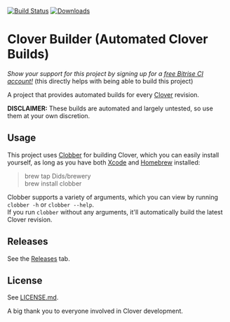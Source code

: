 [![Build Status](https://app.bitrise.io/app/d99a8cc679de9944/status.svg?token=4iYU6RsLSXBRMno3j3GnJg&branch=master)](https://app.bitrise.io/app/d99a8cc679de9944)
[![Downloads](https://img.shields.io/github/downloads/Dids/clover-builder/total.svg)](https://github.com/Dids/clover-builder/releases)

# Clover Builder (Automated Clover Builds)

*Show your support for this project by signing up for a [free Bitrise CI account!](https://app.bitrise.io?referrer=02c20c56fa07adcb)* (this directly helps with being able to build this project)

A project that provides automated builds for every [Clover](https://clover-wiki.zetam.org) revision.

**DISCLAIMER:** These builds are automated and largely untested, so use them at your own discretion.

## Usage

This project uses [Clobber](https://github.com/Dids/clobber) for building Clover, which you can easily install yourself, as long as you have both [Xcode](https://developer.apple.com/xcode/) and [Homebrew](https://brew.sh/) installed:

> brew tap Dids/brewery  
> brew install clobber  

Clobber supports a variety of arguments, which you can view by running `clobber -h` or `clobber --help`.  
If you run `clobber` without any arguments, it'll automatically build the latest Clover revision.

## Releases

See the [Releases](https://github.com/Dids/clover-builder/releases) tab.

## License

See [LICENSE.md](LICENSE.md).

A big thank you to everyone involved in Clover development.
